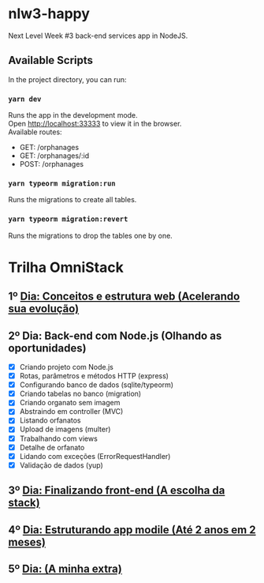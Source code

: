# nlw3-happy
Next Level Week #3 back-end services app in NodeJS.

## Available Scripts

In the project directory, you can run:

### `yarn dev`

Runs the app in the development mode.<br />
Open [http://localhost:33333](http://localhost:3333) to view it in the browser.<br />
Available routes:<br />
* GET: /orphanages<br />
* GET: /orphanages/:id<br />
* POST: /orphanages<br />

### `yarn typeorm migration:run`

Runs the migrations to create all tables.

### `yarn typeorm migration:revert`

Runs the migrations to drop the tables one by one.

# Trilha OmniStack
## 1º [Dia: Conceitos e estrutura web (Acelerando sua evolução)](https://github.com/FlavioMiyaji/nlw3-happy-web)
## 2º Dia: Back-end com Node.js (Olhando as oportunidades)
* [x] Criando projeto com Node.js
* [x] Rotas, parâmetros e métodos HTTP (express)
* [x] Configurando banco de dados (sqlite/typeorm)
* [x] Criando tabelas no banco (migration)
* [x] Criando organato sem imagem
* [x] Abstraindo em controller (MVC)
* [x] Listando orfanatos
* [x] Upload de imagens (multer)
* [x] Trabalhando com views
* [x] Detalhe de orfanato
* [x] Lidando com exceções (ErrorRequestHandler)
* [x] Validação de dados (yup)
## 3º [Dia: Finalizando front-end (A escolha da stack)](https://github.com/FlavioMiyaji/nlw3-happy-web)
## 4º [Dia: Estruturando app modile (Até 2 anos em 2 meses)](https://github.com/FlavioMiyaji/nlw3-happy-mobile)
## 5º [Dia: (A minha extra)](https://github.com/FlavioMiyaji/nlw3-happy-mobile)
